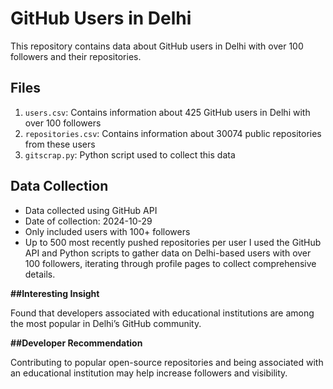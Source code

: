 # GitHub Users in Delhi

This repository contains data about GitHub users in Delhi with over 100 followers and their repositories.

## Files

1. `users.csv`: Contains information about 425 GitHub users in Delhi with over 100 followers
2. `repositories.csv`: Contains information about 30074 public repositories from these users
3. `gitscrap.py`: Python script used to collect this data

## Data Collection

- Data collected using GitHub API
- Date of collection: 2024-10-29
- Only included users with 100+ followers
- Up to 500 most recently pushed repositories per user
I used the GitHub API and Python scripts to gather data on Delhi-based users with over 100 followers, iterating through profile pages to collect comprehensive details.

**##Interesting Insight**

Found that developers associated with educational institutions are among the most popular in Delhi’s GitHub community.

**##Developer Recommendation**

Contributing to popular open-source repositories and being associated with an educational institution may help increase followers and visibility.
